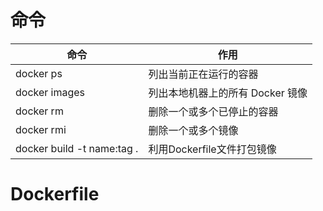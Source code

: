 # 命令

| 命令                        | 作用                             |
| --------------------------- | -------------------------------- |
| docker ps                   | 列出当前正在运行的容器           |
| docker images               | 列出本地机器上的所有 Docker 镜像 |
| docker rm                   | 删除一个或多个已停止的容器       |
| docker rmi                  | 删除一个或多个镜像               |
| docker build  -t name:tag . | 利用Dockerfile文件打包镜像       |

# Dockerfile

